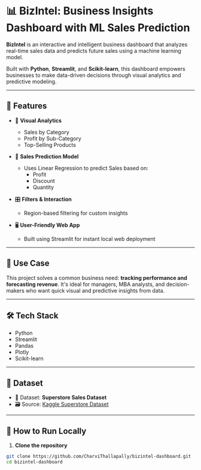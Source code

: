 # 📊 BizIntel: Business Insights Dashboard with ML Sales Prediction

**BizIntel** is an interactive and intelligent business dashboard that analyzes real-time sales data and predicts future sales using a machine learning model.

Built with **Python**, **Streamlit**, and **Scikit-learn**, this dashboard empowers businesses to make data-driven decisions through visual analytics and predictive modeling.

---

## 🚀 Features

- 📌 **Visual Analytics**
  - Sales by Category
  - Profit by Sub-Category
  - Top-Selling Products

- 🧠 **Sales Prediction Model**
  - Uses Linear Regression to predict Sales based on:
    - Profit
    - Discount
    - Quantity

- 🎛️ **Filters & Interaction**
  - Region-based filtering for custom insights

- 🖥️ **User-Friendly Web App**
  - Built using Streamlit for instant local web deployment

---

## 🧠 Use Case

This project solves a common business need: **tracking performance and forecasting revenue**. It's ideal for managers, MBA analysts, and decision-makers who want quick visual and predictive insights from data.

---

## 🛠️ Tech Stack

- Python
- Streamlit
- Pandas
- Plotly
- Scikit-learn

---

## 📁 Dataset

- 📌 Dataset: **Superstore Sales Dataset**
- 🗃️ Source: [Kaggle Superstore Dataset](https://www.kaggle.com/datasets/vivek468/superstore-dataset-final)

---

## 🔧 How to Run Locally

1. **Clone the repository**

```bash
git clone https://github.com/CharviThallapally/bizintel-dashboard.git
cd bizintel-dashboard
